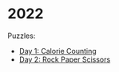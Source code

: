 # 2022

Puzzles:

- [Day 1: Calorie Counting](day01/README.md)
- [Day 2: Rock Paper Scissors](day02/README.md)
